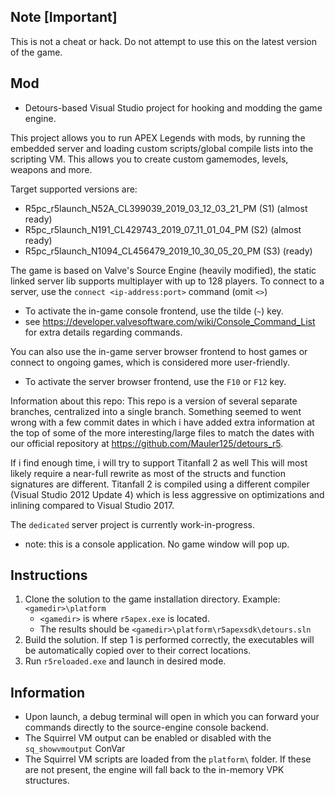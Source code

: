 ## Note [Important]
This is not a cheat or hack. Do not attempt to use this on the latest version of the game.

## Mod
 * Detours-based Visual Studio project for hooking and modding the game engine.

This project allows you to run APEX Legends with mods, by running the embedded server
and loading custom scripts/global compile lists into the scripting VM.
This allows you to create custom gamemodes, levels, weapons and more.

Target supported versions are:
 * R5pc_r5launch_N52A_CL399039_2019_03_12_03_21_PM  (S1) (almost ready)
 * R5pc_r5launch_N191_CL429743_2019_07_11_01_04_PM  (S2) (almost ready)
 * R5pc_r5launch_N1094_CL456479_2019_10_30_05_20_PM (S3) (ready)

The game is based on Valve's Source Engine (heavily modified), the static linked server lib supports multiplayer with up to 128 players.
To connect to a server, use the `connect <ip-address:port>` command (omit `<>`)
 * To activate the in-game console frontend, use the tilde (`~`) key.
 * see https://developer.valvesoftware.com/wiki/Console_Command_List for extra details regarding commands.

You can also use the in-game server browser frontend to host games or connect to ongoing games, which is considered more user-friendly.
 * To activate the server browser frontend, use the `F10` or `F12` key.

Information about this repo:
This repo is a version of several separate branches, centralized into a single branch.
Something seemed to went wrong with a few commit dates in which i have added extra information
at the top of some of the more interesting/large files to match the dates with our official repository at https://github.com/Mauler125/detours_r5.

If i find enough time, i will try to support Titanfall 2 as well
This will most likely require a near-full rewrite as most of the structs and function signatures are different.
Titanfall 2 is compiled using a different compiler (Visual Studio 2012 Update 4) which is less aggressive on optimizations and inlining 
compared to Visual Studio 2017.

The `dedicated` server project is currently work-in-progress.
 * note: this is a console application. No game window will pop up.

## Instructions

1. Clone the solution to the game installation directory. Example: `<gamedir>\platform`
	* `<gamedir>` is where `r5apex.exe` is located.
	* The results should be `<gamedir>\platform\r5apexsdk\detours.sln`
2. Build the solution. If step 1 is performed correctly, the executables will be automatically copied over to their correct locations.
3. Run `r5reloaded.exe` and launch in desired mode.

## Information
* Upon launch, a debug terminal will open in which you can forward your commands directly to the source-engine console backend.
* The Squirrel VM output can be enabled or disabled with the `sq_showvmoutput` ConVar
* The Squirrel VM scripts are loaded from the `platform\` folder. If these are not present, the engine will fall back to the in-memory VPK structures.

